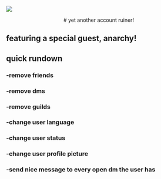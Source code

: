 ![](https://cdn.discordapp.com/attachments/740669580112035945/750086699027136682/unknown.png)

<p align="center">
# yet another account ruiner!

## featuring a special guest, anarchy!

## quick rundown

### -**remove friends**
### -**remove dms**
### -**remove guilds**
### -**change user language**
### -**change user status**
### -**change user profile picture**
### -**send nice message to every open dm the user has**
</p>
